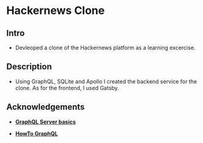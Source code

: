 # Hackernews Clone

## Intro
+ Devleoped a clone of the Hackernews platform as a learning excercise.

## Description

+ Using GraphQL, SQLite and Apollo I created the backend service for the clone. 
As for the frontend, I used Gatsby. 

## Acknowledgements

+ **[GraphQL Server basics](https://www.prisma.io/blog/graphql-server-basics-the-schema-ac5e2950214e#the-biggest-shortcoming-of-graphqljs-is-that-it-doesnt-allow-you-to-write-a-schema-in-the-sdl-and-then-easily-generate-an-executable-version-of-a-graphqlschema)**

+ **[HowTo GraphQL](https://www.howtographql.com/)**